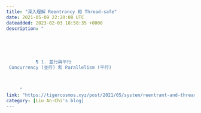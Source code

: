 ```yaml
---
title: "深入理解 Reentrancy 和 Thread-safe"
date: 2021-05-09 22:20:08 UTC
dateadded: 2023-02-03 18:58:35 +0000
description: "
    
      
      
        
        
           ¶ 1. 並行與平行 
 Concurrency (並行) 和 Parallelism (平行)
        
      
    
     "
link: "https://tigercosmos.xyz/post/2021/05/system/reentrant-and-thread-safe-code/"
category: [Liu An-Chi's blog]
---
```


